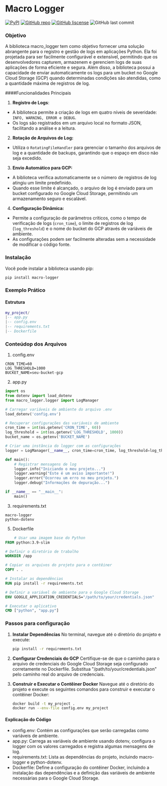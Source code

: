 # Macro Logger

[![PyPI](https://img.shields.io/badge/PyPI-PyPI-red.svg)](https://github.com/felipegomesflg/macro_logger)
[![GitHub repo](https://img.shields.io/badge/GitHub-Repo-green.svg)](https://github.com/felipegomesflg/macro_logger)
[![GitHub liscense](https://img.shields.io/badge/GitHub-Liscense-blue.svg)](https://github.com/felipegomesflg/macro_logger/blob/master/LICENSE)
![GitHub last commit](https://img.shields.io/github/last-commit/felipegomesflg/macro_logger)

### Objetivo
A biblioteca macro_logger tem como objetivo fornecer uma solução abrangente para o registro e gestão de logs em aplicações Python. Ela foi projetada para ser facilmente configurável e extensível, permitindo que os desenvolvedores capturem, armazenem e gerenciem logs de suas aplicações de forma eficiente e segura. Além disso, a biblioteca possui a capacidade de enviar automaticamente os logs para um bucket no Google Cloud Storage (GCP) quando determinadas condições são atendidas, como a quantidade máxima de registros de log.

####Funcionalidades Principais
1. **Registro de Logs**: 
*   A biblioteca permite a criação de logs em quatro níveis de severidade: ``INFO, WARNING, ERROR e DEBUG``.
*   Os logs são registrados em um arquivo local no formato JSON, facilitando a análise e a leitura.

2. **Rotação de Arquivos de Log:**
*   Utiliza o ``RotatingFileHandler`` para gerenciar o tamanho dos arquivos de log e a quantidade de backups, garantindo que o espaço em disco não seja excedido.

3.  **Envio Automático para GCP:**
*   A biblioteca verifica automaticamente se o número de registros de log atingiu um limite predefinido.
*   Quando esse limite é alcançado, o arquivo de log é enviado para um bucket configurado no Google Cloud Storage, permitindo um armazenamento seguro e escalável.

4. **Configuração Dinâmica:**
*   Permite a configuração de parâmetros críticos, como o tempo de verificação de logs (``cron_time``), o limite de registros de log (``log_threshold``) e o nome do bucket do GCP através de variáveis de ambiente.
*   As configurações podem ser facilmente alteradas sem a necessidade de modificar o código fonte.

### Instalação

Você pode instalar a biblioteca usando pip:

```bash
pip install macro-logger
```


### Exemplo Prático
#### Estrutura
```lua
my_project/
|-- app.py
|-- config.env
|-- requirements.txt
|-- Dockerfile
```

### Conteúdop dos Arquivos
1. config.env
```plaintext
CRON_TIME=60
LOG_THRESHOLD=1000
BUCKET_NAME=seu-bucket-gcp
```

2. app.py

```python
import os
from dotenv import load_dotenv
from macro_logger.logger import LogManager

# Carregar variáveis de ambiente do arquivo .env
load_dotenv('config.env')

# Recuperar configurações das variáveis de ambiente
cron_time = int(os.getenv('CRON_TIME', 60))
log_threshold = int(os.getenv('LOG_THRESHOLD', 1000))
bucket_name = os.getenv('BUCKET_NAME')

# Criar uma instância do logger com as configurações
logger = LogManager(__name__, cron_time=cron_time, log_threshold=log_threshold, bucket=bucket_name)

def main():
    # Registrar mensagens de log
    logger.info("Iniciando o meu projeto...")
    logger.warning("Este é um aviso importante!")
    logger.error("Ocorreu um erro no meu projeto.")
    logger.debug("Informações de depuração...")

if __name__ == "__main__":
    main()

```

3. requirements.txt
```plaintext
macro-logger
python-dotenv
```
5. Dockerfile
```dockerfile
    # Usar uma imagem base do Python
FROM python:3.9-slim

# Definir o diretório de trabalho
WORKDIR /app

# Copiar os arquivos do projeto para o contêiner
COPY . .

# Instalar as dependências
RUN pip install -r requirements.txt

# Definir a variável de ambiente para o Google Cloud Storage
ENV GOOGLE_APPLICATION_CREDENTIALS="/path/to/your/credentials.json"

# Executar o aplicativo
CMD ["python", "app.py"]
```

### Passos para configuração

1. **Instalar Dependências**
No terminal, navegue até o diretório do projeto e execute:
    ```bash
    pip install -r requirements.txt
    ```

2. **Configurar Credenciais do GCP**
Certifique-se de que o caminho para o arquivo de credenciais do Google Cloud Storage seja configurado corretamente no Dockerfile. Substitua "/path/to/your/credentials.json" pelo caminho real do arquivo de credenciais.

3. **Construir e Executar o Contêiner Docker**
Navegue até o diretório do projeto e execute os seguintes comandos para construir e executar o contêiner Docker:
    ```bash
    docker build -t my_project .
    docker run --env-file config.env my_project
    ```
#### Explicação do Código
* config.env: Contém as configurações que serão carregadas como variáveis de ambiente.
* app.py: Carrega as variáveis de ambiente usando dotenv, configura o logger com os valores carregados e registra algumas mensagens de log.
* requirements.txt: Lista as dependências do projeto, incluindo macro-logger e python-dotenv.
* Dockerfile: Define a configuração do contêiner Docker, incluindo a instalação das dependências e a definição das variáveis de ambiente necessárias para o Google Cloud Storage.
